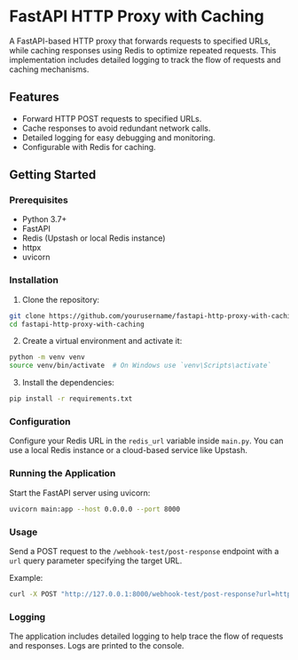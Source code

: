 # FastAPI HTTP Proxy with Caching

A FastAPI-based HTTP proxy that forwards requests to specified URLs, while caching responses using Redis to optimize repeated requests. This implementation includes detailed logging to track the flow of requests and caching mechanisms.

## Features

- Forward HTTP POST requests to specified URLs.
- Cache responses to avoid redundant network calls.
- Detailed logging for easy debugging and monitoring.
- Configurable with Redis for caching.

## Getting Started

### Prerequisites

- Python 3.7+
- FastAPI
- Redis (Upstash or local Redis instance)
- httpx
- uvicorn

### Installation

1. Clone the repository:

```sh
git clone https://github.com/yourusername/fastapi-http-proxy-with-caching.git
cd fastapi-http-proxy-with-caching
```

2. Create a virtual environment and activate it:

```sh
python -m venv venv
source venv/bin/activate  # On Windows use `venv\Scripts\activate`
```

3. Install the dependencies:

```sh
pip install -r requirements.txt
```

### Configuration

Configure your Redis URL in the `redis_url` variable inside `main.py`. You can use a local Redis instance or a cloud-based service like Upstash.

### Running the Application

Start the FastAPI server using uvicorn:

```sh
uvicorn main:app --host 0.0.0.0 --port 8000
```

### Usage

Send a POST request to the `/webhook-test/post-response` endpoint with a `url` query parameter specifying the target URL.

Example:

```sh
curl -X POST "http://127.0.0.1:8000/webhook-test/post-response?url=https://example.com/api" -H "Content-Type: application/json" -d '{"key": "value"}'
```

### Logging

The application includes detailed logging to help trace the flow of requests and responses. Logs are printed to the console.
